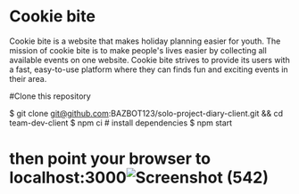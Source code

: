 # Cookie bite

Cookie bite is a website that makes holiday planning easier for youth.
The mission of cookie bite is to make people's lives easier by
collecting all available events on one website. Cookie bite strives to
provide its users with a fast, easy-to-use platform where they can finds
fun and exciting events in their area.

#Clone this repository

$ git clone git@github.com:BAZBOT123/solo-project-diary-client.git && cd team-dev-client
$ npm ci # install dependencies
$ npm start
# then point your browser to localhost:3000![Screenshot (542)](https://user-images.githubusercontent.com/59410037/170688302-5e0fe648-7334-4f87-9e54-d21163854074.png)

